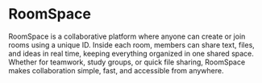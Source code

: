# RoomSpace
RoomSpace is a collaborative platform where anyone can create or join rooms using a unique ID. Inside each room, members can share text, files, and ideas in real time, keeping everything organized in one shared space. Whether for teamwork, study groups, or quick file sharing, RoomSpace makes collaboration simple, fast, and accessible from anywhere.
